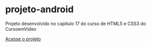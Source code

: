 # projeto-android
 Projeto desenvolvido no capítulo 17 do curso de HTML5 e CSS3 do CursoemVideo

<a href="https://ericahanemann.github.io/projeto-android">Acesse o projeto</a>

